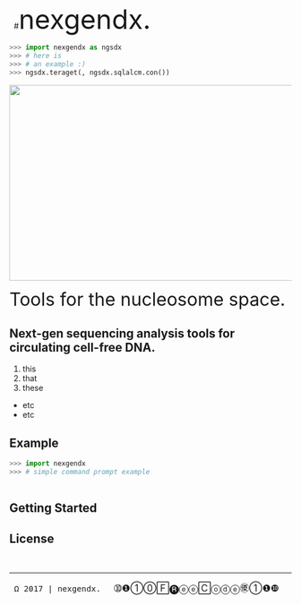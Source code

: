  
#<font size=24>nexgendx.</font>

~~~~py
>>> import nexgendx as ngsdx
>>> # here is 
>>> # an example :) 
>>> ngsdx.teraget(, ngsdx.sqlalcm.con())
~~~~

<div align="right">
<img src="https://c1.staticflickr.com/3/2903/33396363580_b8905436ed_c.jpg" width=950" height=350"></div>

<font size=6>Tools for the nucleosome space.
</font>


## Next-gen sequencing analysis tools for circulating cell-free DNA. 
1. this
2. that
3. these
 - etc
 - etc 

## Example

```python
>>> import nexgendx
>>> # simple command prompt example
   

```

## Getting Started

## License 





<br>




---------
<big>`` Ω 2017 | nexgendx.``     ➉❶①⓪🄵🅡ⓔⓔ🄲ⓞⓓⓔ㊝①❶❿</big>
